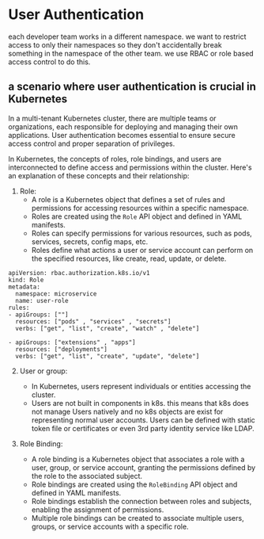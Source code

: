 # User Authentication
each developer team works in a different namespace. we want to restrict access to only their namespaces so they don't accidentally break something in the namespace of the other team. we use RBAC or role based access control to do this.
## a scenario where user authentication is crucial in Kubernetes
In a multi-tenant Kubernetes cluster, there are multiple teams or organizations, each responsible for deploying and managing their own applications. User authentication becomes essential to ensure secure access control and proper separation of privileges.


In Kubernetes, the concepts of roles, role bindings, and users are interconnected to define access and permissions within the cluster. Here's an explanation of these concepts and their relationship:

1. Role:
   - A role is a Kubernetes object that defines a set of rules and permissions for accessing resources within a specific namespace.
   - Roles are created using the `Role` API object and defined in YAML manifests.
   - Roles can specify permissions for various resources, such as pods, services, secrets, config maps, etc.
   - Roles define what actions a user or service account can perform on the specified resources, like create, read, update, or delete.
```
apiVersion: rbac.authorization.k8s.io/v1
kind: Role
metadata:
  namespace: microservice
  name: user-role
rules:
- apiGroups: [""]
  resources: ["pods" , "services" , "secrets"]
  verbs: ["get", "list", "create", "watch" , "delete"]

- apiGroups: ["extensions" , "apps"]
  resources: ["deployments"]
  verbs: ["get", "list", "create", "update", "delete"]
```

2. User or group:
   - In Kubernetes, users represent individuals or entities accessing the cluster.
   - Users are not built in components in k8s. this means that k8s does not manage Users natively and no k8s objects are exist for representing normal user accounts. Users can be defined with static token file or certificates or even 3rd party identity service like LDAP.


3. Role Binding:
   - A role binding is a Kubernetes object that associates a role with a user, group, or service account, granting the permissions defined by the role to the associated subject.
   - Role bindings are created using the `RoleBinding` API object and defined in YAML manifests.
   - Role bindings establish the connection between roles and subjects, enabling the assignment of permissions.
   - Multiple role bindings can be created to associate multiple users, groups, or service accounts with a specific role.
   
